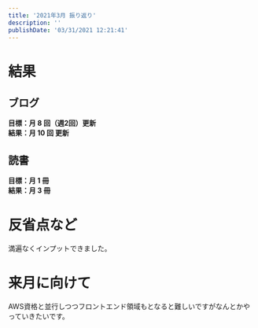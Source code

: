 ```yaml
---
title: '2021年3月 振り返り'
description: ''
publishDate: '03/31/2021 12:21:41'
---
```


<h1>結果</h1>

<h2>ブログ</h2>

<p><strong>目標：月 8 回（週2回）更新</strong><br />
<strong>結果：月 10 回 更新</strong></p>

<h2>読書</h2>

<p><strong>目標：月 1 冊</strong><br />
<strong>結果：月 3 冊</strong></p>

<h1>反省点など</h1>

<p>満遍なくインプットできました。</p>

<h1>来月に向けて</h1>

<p>AWS資格と並行しつつフロントエンド領域もとなると難しいですがなんとかやっていきたいです。</p>
